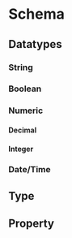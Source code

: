 # Schema

## Datatypes

### String

### Boolean

### Numeric

#### Decimal

#### Integer

### Date/Time



## Type

## Property

